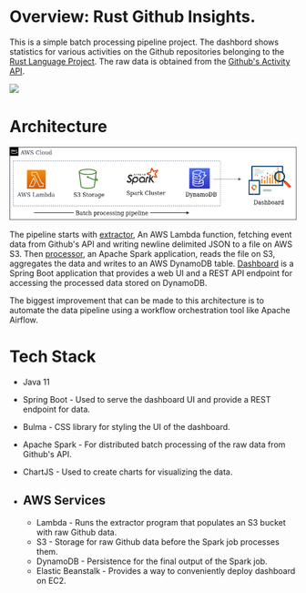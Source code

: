 # Overview: Rust Github Insights.

This is a simple batch processing pipeline project. The dashbord shows statistics for various activities on the Github repositories belonging to the [Rust Language Project](https://github.com/rust-lang).
The raw data is obtained from the [Github's Activity API](https://docs.github.com/en/rest/reference/activity).

![](rai.gif)

# Architecture

![](rai-arch.png)

The pipeline starts with [extractor](extractor-function), An AWS Lambda function, fetching event data from Github's API and writing newline delimited JSON to a file on AWS S3. Then [processor](spark-processor), an Apache Spark application, reads the file on S3, aggregates the data and writes to an AWS DynamoDB table. [Dashboard](web-dashboard) is a Spring Boot application that provides a web UI and a REST API endpoint for accessing the processed data stored on DynamoDB.

The biggest improvement that can be made to this architecture is to automate the data pipeline using a workflow orchestration tool like Apache Airflow.

# Tech Stack

* Java 11
* Spring Boot - Used to serve the dashboard UI and provide a REST endpoint for data.
* Bulma - CSS library for styling the UI of the dashboard. 
* Apache Spark - For distributed batch processing of the raw data from Github's API.
* ChartJS - Used to create charts for visualizing the data.

* ## AWS Services

  - Lambda - Runs the extractor program that populates an S3 bucket with raw Github data.
  - S3 - Storage for raw Github data before the Spark job processes them.
  - DynamoDB - Persistence for the final output of the Spark job.
  - Elastic Beanstalk - Provides a way to conveniently deploy dashboard on EC2.
